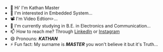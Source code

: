 - 👋 Hi' I'm Kathan Master
- 👀 I'm interested in Embedded System...
- 📽️ I'm Video Edtior✏️...
- 🌱 I'm currently studying in B.E. in Electronics and Communication...
- 📫 How to reach me? Through <a href="https://www.linkedin.com/in/kathan-master">LinkedIn</a> or <a href="https://instagram.com/_master_kathan_?igshid=ZDdkNTZiNTM=">Instagram</a>
- 😄 Pronouns: _**KATHAN**_
- ⚡ Fun fact: My surname is _**MASTER**_ you won't believe it but it's Truth...
